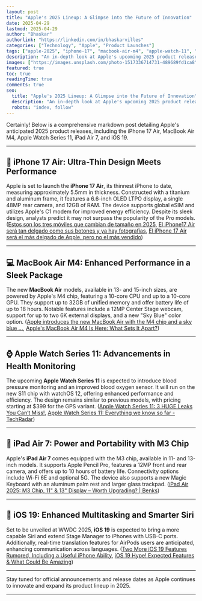 ```yaml
---
layout: post
title: "Apple's 2025 Lineup: A Glimpse into the Future of Innovation"
date: 2025-04-29
lastmod: 2025-04-29
author: "Bhaskar"
authorlink: "https://linkedin.com/in/bhaskarvilles"
categories: ["Technology", "Apple", "Product Launches"]
tags: ["apple-2025", "iphone-17", "macbook-air-m4", "apple-watch-11", "ipad-air-7", "ios19"]
description: "An in-depth look at Apple's upcoming 2025 product releases, including the iPhone 17 series, M4 MacBook Air, Apple Watch Series 11, and more."
images: ["https://images.unsplash.com/photo-1517336714731-489689fd1ca8"]
featured: true
toc: true
readingTime: true
comments: true
seo:
  title: "Apple's 2025 Lineup: A Glimpse into the Future of Innovation"
  description: "An in-depth look at Apple's upcoming 2025 product releases, including the iPhone 17 series, M4 MacBook Air, Apple Watch Series 11, and more."
  robots: "index, follow"
---
```


Certainly! Below is a comprehensive markdown post detailing Apple's anticipated 2025 product releases, including the iPhone 17 Air, MacBook Air M4, Apple Watch Series 11, iPad Air 7, and iOS 19.

---

## 📱 iPhone 17 Air: Ultra-Thin Design Meets Performance

Apple is set to launch the **iPhone 17 Air**, its thinnest iPhone to date, measuring approximately 5.5mm in thickness.  Constructed with a titanium and aluminum frame, it features a 6.6-inch OLED LTPO display, a single 48MP rear camera, and 12GB of RAM.  The device supports global eSIM and utilizes Apple's C1 modem for improved energy efficiency.  Despite its sleek design, analysts predict it may not surpass the popularity of the Pro models.  ([Estos son los tres móviles que cambian de tamaño en 2025](https://los40.com/2025/04/27/estos-son-los-tres-moviles-que-cambian-de-tamano-en-2025/?utm_source=chatgpt.com), [El iPhone17 Air será tan delgado como sus botones y ya hay fotografías](https://los40.com/2025/04/24/el-iphone17-air-sera-tan-delgado-como-sus-botones-y-ya-hay-fotografias/?utm_source=chatgpt.com), [El iPhone 17 Air será el más delgado de Apple, pero no el más vendido](https://los40.com/2025/04/29/el-iphone-17-air-sera-el-mas-delgado-de-apple-pero-no-el-mas-vendido/?utm_source=chatgpt.com))

---

## 💻 MacBook Air M4: Enhanced Performance in a Sleek Package

The new **MacBook Air** models, available in 13- and 15-inch sizes, are powered by Apple's M4 chip, featuring a 10-core CPU and up to a 10-core GPU.  They support up to 32GB of unified memory and offer battery life of up to 18 hours.  Notable features include a 12MP Center Stage webcam, support for up to two 6K external displays, and a new "Sky Blue" color option.  ([Apple introduces the new MacBook Air with the M4 chip and a sky blue ...](https://www.apple.com/uk/newsroom/2025/03/apple-introduces-the-new-macbook-air-with-the-m4-chip-and-a-sky-blue-color/?utm_source=chatgpt.com), [Apple's MacBook Air M4 Is Here: What Sets It Apart?](https://www.lifewire.com/apple-macbook-air-m4-11691823?utm_source=chatgpt.com))

---

## ⌚ Apple Watch Series 11: Advancements in Health Monitoring

The upcoming **Apple Watch Series 11** is expected to introduce blood pressure monitoring and an improved blood oxygen sensor.  It will run on the new S11 chip with watchOS 12, offering enhanced performance and efficiency.  The design remains similar to previous models, with pricing starting at $399 for the GPS variant.  ([Apple Watch Series 11: 3 HUGE Leaks You Can’t Miss!](https://www.geeky-gadgets.com/apple-watch-series-11-2/?utm_source=chatgpt.com), [Apple Watch Series 11: Everything we know so far - TechRadar](https://www.techradar.com/health-fitness/smartwatches/apple-watch-series-11?utm_source=chatgpt.com))

---

## 📱 iPad Air 7: Power and Portability with M3 Chip

Apple's **iPad Air 7** comes equipped with the M3 chip, available in 11- and 13-inch models.  It supports Apple Pencil Pro, features a 12MP front and rear camera, and offers up to 10 hours of battery life.  Connectivity options include Wi-Fi 6E and optional 5G.  The device also supports a new Magic Keyboard with an aluminum palm rest and larger glass trackpad.  ([iPad Air 2025: M3 Chip, 11" & 13" Display – Worth Upgrading? | Benks](https://www.benks.com/en-gb/blogs/benks-blog/ipad-air-2025-everything-you-need-to-know-before-you-buy?utm_source=chatgpt.com))

---

## 🧠 iOS 19: Enhanced Multitasking and Smarter Siri

Set to be unveiled at WWDC 2025, **iOS 19** is expected to bring a more capable Siri and extend Stage Manager to iPhones with USB-C ports.  Additionally, real-time translation features for AirPods users are anticipated, enhancing communication across languages.  ([Two More iOS 19 Features Rumored, Including a Useful iPhone Ability](https://www.macrumors.com/2025/04/25/two-more-ios-19-features-rumored/?utm_source=chatgpt.com), [iOS 19 Hype! Expected Features & What Could Be Amazing](https://www.geeky-gadgets.com/ios-19-hype/?utm_source=chatgpt.com))

---

Stay tuned for official announcements and release dates as Apple continues to innovate and expand its product lineup in 2025.

--- 
